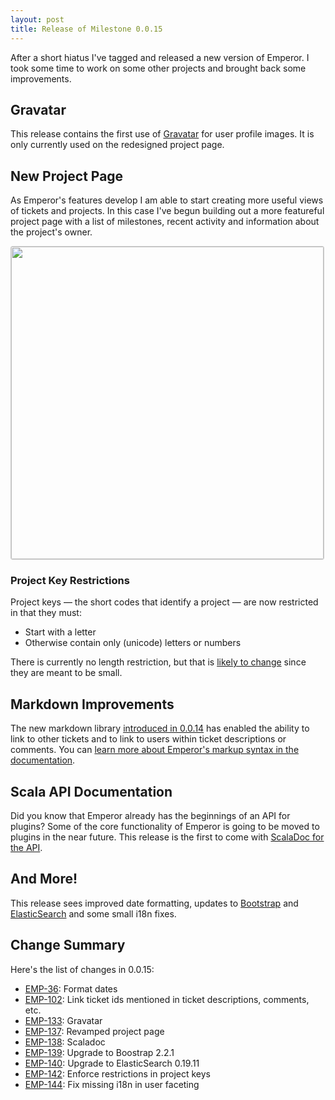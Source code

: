 ```yaml
---
layout: post
title: Release of Milestone 0.0.15
---
```


After a short hiatus I've tagged and released a new version of Emperor.  I took
some time to work on some other projects and brought back some improvements.

## Gravatar

This release contains the first use of [Gravatar](http://www.gravatar.com/) for user profile images.  It is only currently used on the redesigned project page.

## New Project Page

As Emperor's features develop I am able to start creating more useful views of tickets and projects.  In this case I've begun
building out a more featureful project page with a list of milestones, recent activity and information about the project's owner.

<a href="http://cl.ly/image/0Z0T2V420M1w/Screen%20Shot%202012-11-01%20at%2010.34.06%20PM.png"><img style="border: 1px solid #ccc; border-radius: 3px;" width="500px" src="http://cl.ly/image/0Z0T2V420M1w/Screen%20Shot%202012-11-01%20at%2010.34.06%20PM.png"></a>

### Project Key Restrictions

Project keys &mdash; the short codes that identify a project &mdash; are now restricted in that they must:

* Start with a letter
* Otherwise contain only (unicode) letters or numbers

There is currently no length restriction, but that is [likely to change](http://issues.emperorapp.com/ticket/EMP-146) since they are meant to be small.

## Markdown Improvements

The new markdown library [introduced in 0.0.14](http://emperorapp.com/2012/10/27/milestone-0014.html) has enabled the ability to link to other tickets and to link to users within ticket descriptions or comments.  You can [learn more about Emperor's markup syntax in the documentation](https://emperorapp.atlassian.net/wiki/display/EMP/Markup).

## Scala API Documentation

Did you know that Emperor already has the beginnings of an API for plugins? Some of the core functionality of Emperor is going to be moved to plugins in the near future.  This release is the first to come with [ScalaDoc for the API](http://emperorapp.com/docs/api/).

## And More!

This release sees improved date formatting, updates to [Bootstrap](http://twitter.github.com/bootstrap/) and [ElasticSearch](http://www.elasticsearch.org/) and some small i18n fixes.

## Change Summary

Here's the list of changes in 0.0.15:

* [EMP-36](http://issues.emperorapp.com/ticket/EMP-36): Format dates
* [EMP-102](http://issues.emperorapp.com/ticket/EMP-102): Link ticket ids mentioned in ticket descriptions, comments, etc.
* [EMP-133](http://issues.emperorapp.com/ticket/EMP-133): Gravatar
* [EMP-137](http://issues.emperorapp.com/ticket/EMP-137): Revamped project page
* [EMP-138](http://issues.emperorapp.com/ticket/EMP-138): Scaladoc
* [EMP-139](http://issues.emperorapp.com/ticket/EMP-139): Upgrade to Boostrap 2.2.1
* [EMP-140](http://issues.emperorapp.com/ticket/EMP-139): Upgrade to ElasticSearch 0.19.11
* [EMP-142](http://issues.emperorapp.com/ticket/EMP-142): Enforce restrictions in project keys
* [EMP-144](http://issues.emperorapp.com/ticket/EMP-144): Fix missing i18n in user faceting
